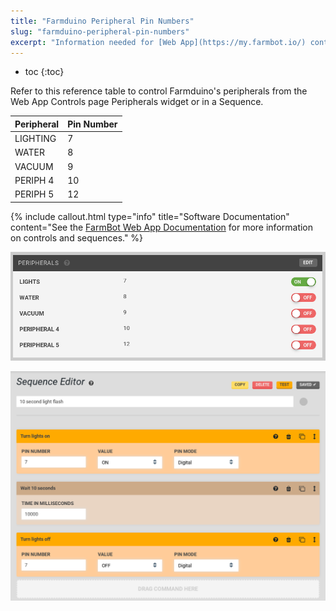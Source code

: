 ```yaml
---
title: "Farmduino Peripheral Pin Numbers"
slug: "farmduino-peripheral-pin-numbers"
excerpt: "Information needed for [Web App](https://my.farmbot.io/) control of peripherals"
---
```


* toc
{:toc}

Refer to this reference table to control Farmduino's peripherals from the Web App Controls page Peripherals widget or in a Sequence.

|Peripheral                    |Pin Number                    |
|------------------------------|------------------------------|
|LIGHTING                      |7
|WATER                         |8
|VACUUM                        |9
|PERIPH 4                      |10
|PERIPH 5                      |12



{%
include callout.html
type="info"
title="Software Documentation"
content="See the [FarmBot Web App Documentation](https://software.farmbot.io/docs/the-farmbot-web-app) for more information on controls and sequences."
%}



![peripherals.png](peripherals.png)



![light_flash.png](light_flash.png)

